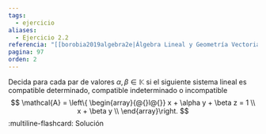 ```yaml
---
tags:
  - ejercicio
aliases:
  - Ejercicio 2.2
referencia: "[[borobia2019algebra2e|Álgebra Lineal y Geometría Vectorial (2a ed)]]"
pagina: 97
orden: 2
---
```

Decida para cada par de valores $\alpha, \beta \in \mathbb{K}$ si el siguiente sistema lineal es compatible determinado, compatible indeterminado o incompatible
$$
\mathcal{A} = \left\{
\begin{array}{@{}l@{}}
    x + \alpha y + \beta z = 1 \\
    x + \beta y \\
\end{array}\right.
$$
:multiline-flashcard:
Solución
